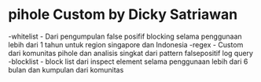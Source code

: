 # pihole Custom by Dicky Satriawan
-whitelist  - Dari pengumpulan false posifif blocking selama penggunaan lebih dari 1 tahun untuk region singapore dan Indonesia
-regex      - Custom dari komunitas pihole dan analisis singkat dari pattern falsepositif log query
-blocklist  -  block list dari inspect element selama penggunaan lebih dari 6 bulan dan kumpulan dari komunitas
